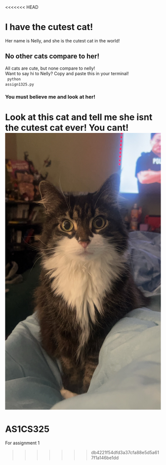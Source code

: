 <<<<<<< HEAD
# I have the cutest cat!
Her name is Nelly, and she is the cutest cat in the world! 
 
## No other cats compare to her!
All cats are cute, but none compare to nelly! </br>
Want to say hi to Nelly? Copy and paste this in your terminal! </br>
<code> python assign1325.py </code>
 
### You must believe me and look at her!
Look at this cat and tell me she isnt the cutest cat ever! You cant!
![Picture of a black and white maincoon cat who is super cute](IMG_7394.JPG) 
=======
# AS1CS325
For assignment 1
>>>>>>> db4221f54dfd3a37cfa88e5d5a617f1a146be1dd
